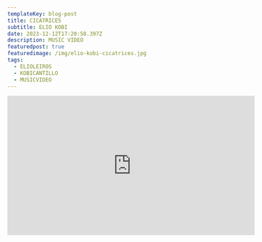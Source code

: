 ```yaml
---
templateKey: blog-post
title: CICATRICES
subtitle: ELIO KOBI
date: 2023-12-12T17:20:58.397Z
description: MUSIC VIDEO
featuredpost: true
featuredimage: /img/elio-kobi-cicatrices.jpg
tags:
  - ELIOLEIROS
  - KOBICANTILLO
  - MUSICVIDEO
---
```

<iframe width="560" height="315" src="https://www.youtube.com/embed/1jpro_nDt1c?si=QVPc8NUwINQlbNbq" title="YouTube video player" frameborder="0" allow="accelerometer; autoplay; clipboard-write; encrypted-media; gyroscope; picture-in-picture; web-share" allowfullscreen></iframe>